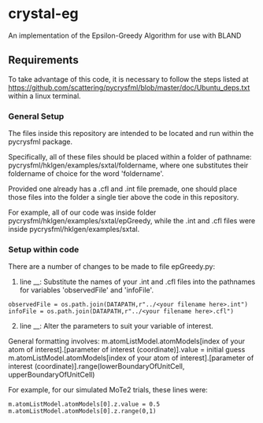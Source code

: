 # crystal-eg
An implementation of the Epsilon-Greedy Algorithm for use with BLAND

## Requirements

To take advantage of this code, it is necessary to follow the steps listed at https://github.com/scattering/pycrysfml/blob/master/doc/Ubuntu_deps.txt within a linux terminal. 

### General Setup
The files inside this repository are intended to be located and run within the pycrysfml package. 

Specifically, all of these files should be placed within a folder of pathname: pycrysfml/hklgen/examples/sxtal/foldername, where one substitutes their foldername of choice for the word 'foldername'.

Provided one already has a .cfl and .int file premade, one should place those files into the folder a single tier above the code in this repository. 

For example, all of our code was inside folder pycrysfml/hklgen/examples/sxtal/epGreedy, while the .int and .cfl files were inside pycrysfml/hklgen/examples/sxtal.

### Setup within code

There are a number of changes to be made to file epGreedy.py:

1) line __: Substitute the names of your .int and .cfl files into the pathnames for variables 'observedFile' and 'infoFile'.
```shell
observedFile = os.path.join(DATAPATH,r"../<your filename here>.int")
infoFile = os.path.join(DATAPATH,r"../<your filename here>.cfl")
```

2) line __: Alter the parameters to suit your variable of interest. 

General formatting involves: 
m.atomListModel.atomModels[index of your atom of interest].[parameter of interest (coordinate)].value = initial guess
m.atomListModel.atomModels[index of your atom of interest].[parameter of interest (coordinate)].range(lowerBoundaryOfUnitCell, upperBoundaryOfUnitCell)

For example, for our simulated MoTe2 trials, these lines were:
```shell
m.atomListModel.atomModels[0].z.value = 0.5
m.atomListModel.atomModels[0].z.range(0,1)
```
